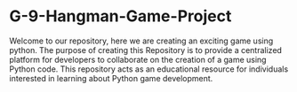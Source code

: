 # G-9-Hangman-Game-Project
Welcome to our repository, here we are creating an exciting game using python. The purpose of creating this Repository is to provide a centralized platform for developers to collaborate on the creation of a game using Python code. This repository acts as an educational resource for individuals interested in learning about Python game development. 


